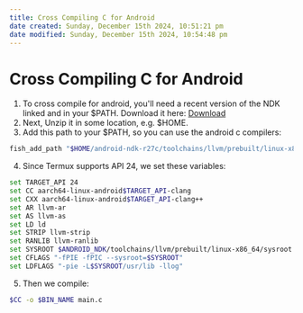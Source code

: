 ```yaml
---
title: Cross Compiling C for Android
date created: Sunday, December 15th 2024, 10:51:21 pm
date modified: Sunday, December 15th 2024, 10:54:48 pm
---
```


# Cross Compiling C for Android

1. To cross compile for android, you'll need a recent version of the NDK linked and in your $PATH. Download it here: [Download](https://developer.android.com/ndk/downloads)
2. Next, Unzip it in some location, e.g. $HOME.
3. Add this path to your $PATH, so you can use the android c compilers: 

```sh
fish_add_path "$HOME/android-ndk-r27c/toolchains/llvm/prebuilt/linux-x86_64/bin"
```

4. Since Termux supports API 24, we set these variables:

```sh
set TARGET_API 24
set CC aarch64-linux-android$TARGET_API-clang
set CXX aarch64-linux-android$TARGET_API-clang++
set AR llvm-ar
set AS llvm-as
set LD ld
set STRIP llvm-strip
set RANLIB llvm-ranlib
set SYSROOT $ANDROID_NDK/toolchains/llvm/prebuilt/linux-x86_64/sysroot
set CFLAGS "-fPIE -fPIC --sysroot=$SYSROOT"
set LDFLAGS "-pie -L$SYSROOT/usr/lib -llog"
```

5. Then we compile:

```sh
$CC -o $BIN_NAME main.c 
```